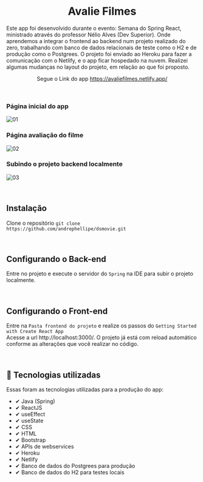 <h1 align="center">
<br>
 Avalie Filmes
 <br>
</h1>
 
<p> Este app foi desenvolvido durante o evento: Semana do Spring React, ministrado através do professor Nélio Alves (Dev Superior). 
  Onde aprendemos a integrar o frontend ao backend num projeto realizado do zero, trabalhando com banco de dados relacionais de teste como o H2 e de produção como o Postgrees. 
  O projeto foi enviado ao Heroku para fazer a comunicação com o Netlify, e o app ficar hospedado na nuvem. Realizei algumas mudanças no layout do projeto, em relação ao
  que foi proposto. </p>
<p align="center">Segue o Link do app <a href="https://avaliefilmes.netlify.app/" target="_blank">https://avaliefilmes.netlify.app/</a></p>
  
<br>
  
<h3>
  <p align="left">Página inicial do app</p>
</h3>
  
  ![01](https://user-images.githubusercontent.com/78508014/168436722-45b08b8d-2e7a-469f-a73b-35ba5b913493.jpg)
  
<h3>
  <p align="left">Página avaliação do filme</p>
</h3>

![02](https://user-images.githubusercontent.com/78508014/168437495-2fc90d61-b9e4-4cc6-a6ba-fe365c3ec858.jpg)

<h3>
  <p align="left">Subindo o projeto backend localmente</p>
</h3>

![03](https://user-images.githubusercontent.com/78508014/168440011-c3815dc6-cb3e-4cce-ba45-71a6e362e971.jpg)

<br>



## Instalação

Clone o repositório `git clone https://github.com/andrephellipe/dsmovie.git`

<br>

## Configurando o Back-end

Entre no projeto e execute o servidor do `Spring` na IDE para subir o projeto localmente.

<br>

## Configurando o Front-end

Entre na `Pasta frontend do projeto` e realize os passos do `Getting Started with Create React App`
<br>
Acesse a url http://localhost:3000/. O projeto já está com reload automático conforme as alterações que você realizar no código.

<br>


## 🚀 Tecnologias utilizadas
Essas foram as tecnologias utilizadas para a produção do app:

- ✔ Java (Spring)
- ✔ ReactJS
- ✔ useEffect
- ✔ useState
- ✔ CSS
- ✔ HTML
- ✔ Bootstrap
- ✔ APIs de webservices
- ✔ Heroku
- ✔ Netlify
- ✔ Banco de dados do Postgrees para produção
- ✔ Banco de dados do H2 para testes locais
